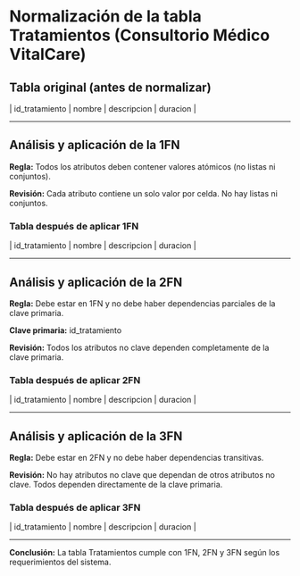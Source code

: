 # Normalización de la tabla Tratamientos (Consultorio Médico VitalCare)

## Tabla original (antes de normalizar)

| id_tratamiento | nombre | descripcion | duracion |

---

## Análisis y aplicación de la 1FN

**Regla:** Todos los atributos deben contener valores atómicos (no listas ni conjuntos).

**Revisión:** Cada atributo contiene un solo valor por celda. No hay listas ni conjuntos.

### Tabla después de aplicar 1FN

| id_tratamiento | nombre | descripcion | duracion |

---

## Análisis y aplicación de la 2FN

**Regla:** Debe estar en 1FN y no debe haber dependencias parciales de la clave primaria.

**Clave primaria:** id_tratamiento

**Revisión:** Todos los atributos no clave dependen completamente de la clave primaria.

### Tabla después de aplicar 2FN

| id_tratamiento | nombre | descripcion | duracion |

---

## Análisis y aplicación de la 3FN

**Regla:** Debe estar en 2FN y no debe haber dependencias transitivas.

**Revisión:** No hay atributos no clave que dependan de otros atributos no clave. Todos dependen directamente de la clave primaria.

### Tabla después de aplicar 3FN

| id_tratamiento | nombre | descripcion | duracion |

---

**Conclusión:**
La tabla Tratamientos cumple con 1FN, 2FN y 3FN según los requerimientos del sistema.

